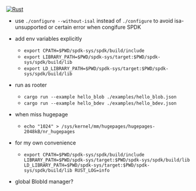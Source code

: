 
[![Rust](https://github.com/madsys-dev/async-spdk/workflows/Rust/badge.svg?branch=main)](https://github.com/madsys-dev/async-spdk/actions)

- use `./configure --without-isal` instead of `./configure` to avoid isa-unsupported or certain error when congifure SPDK
- add env variables explicitly 
    - `export CPATH=$PWD/spdk-sys/spdk/build/include`
    - `export LIBRARY_PATH=$PWD/spdk-sys/target:$PWD/spdk-sys/spdk/build/lib`
    - `export LD_LIBRARY_PATH=$PWD/spdk-sys/target:$PWD/spdk-sys/spdk/build/lib`
- run as rooter
    - `cargo run --example hello_blob ./examples/hello_blob.json`
    - `cargo run --example hello_bdev ./examples/hello_bdev.json`
- when miss hugepage
    - `echo "1024" > /sys/kernel/mm/hugepages/hugepages-2048kB/nr_hugepages`

- for my own convenience
    - `export CPATH=$PWD/spdk-sys/spdk/build/include LIBRARY_PATH=$PWD/spdk-sys/target:$PWD/spdk-sys/spdk/build/lib LD_LIBRARY_PATH=$PWD/spdk-sys/target:$PWD/spdk-sys/spdk/build/lib RUST_LOG=info`

- global BlobId manager?
